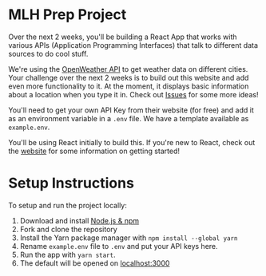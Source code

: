 # MLH Prep Project

Over the next 2 weeks, you'll be building a React App that works with various APIs (Application Programming Interfaces) that talk to different data sources to do cool stuff.

We're using the [OpenWeather API](https://openweathermap.org/current) to get weather data on different cities. Your challenge over the next 2 weeks is to build out this website and add even more functionality to it. At the moment, it displays basic information about a location when you type it in. Check out [Issues](/issues) for some more ideas!

You'll need to get your own API Key from their website (for free) and add it as an environment variable in a `.env` file. We have a template available as `example.env`.

You'll be using React initially to build this. If you're new to React, check out the [website](https://reactjs.org) for some information on getting started! 

# Setup Instructions
To setup and run the project locally:
1. Download and install [Node.js & npm](https://nodejs.org/en/download/package-manager/)
2. Fork and clone the repository
3. Install the Yarn package manager with `npm install --global yarn`
4. Rename `example.env` file to `.env` and put your API keys here.
5. Run the app with `yarn start`.
6. The default will be opened on [localhost:3000](http://localhost:3000)